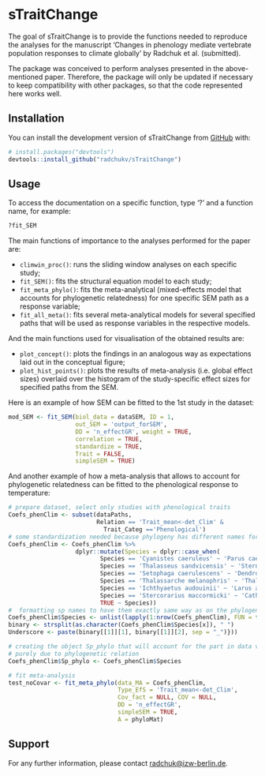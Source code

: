 
<!-- README.md is generated from README.Rmd. Please edit that file -->

# sTraitChange

<!-- badges: start -->
<!-- badges: end -->

The goal of sTraitChange is to provide the functions needed to reproduce
the analyses for the manuscript ‘Changes in phenology mediate vertebrate
population responses to climate globally’ by Radchuk et al. (submitted).

The package was conceived to perform analyses presented in the
above-mentioned paper. Therefore, the package will only be updated if
necessary to keep compatibility with other packages, so that the code
represented here works well.

## Installation

You can install the development version of sTraitChange from
[GitHub](https://github.com/) with:

``` r
# install.packages("devtools")
devtools::install_github("radchukv/sTraitChange")
```

## Usage

To access the documentation on a specific function, type ‘?’ and a
function name, for example:

``` r
?fit_SEM
```

The main functions of importance to the analyses performed for the paper
are:

- `climwin_proc()`: runs the sliding window analyses on each specific
  study;  
- `fit_SEM()`: fits the structural equation model to each study;  
- `fit_meta_phylo()`: fits the meta-analytical (mixed-effects model that
  accounts for phylogenetic relatedness) for one specific SEM path as a
  response variable;  
- `fit_all_meta()`: fits several meta-analytical models for several
  specified paths that will be used as response variables in the
  respective models.

And the main functions used for visualisation of the obtained results
are:  
- `plot_concept()`: plots the findings in an analogous way as
expectations laid out in the conceptual figure;  
- `plot_hist_points()`: plots the results of meta-analysis (i.e. global
effect sizes) overlaid over the histogram of the study-specific effect
sizes for specified paths from the SEM.

Here is an example of how SEM can be fitted to the 1st study in the
dataset:

``` r
mod_SEM <- fit_SEM(biol_data = dataSEM, ID = 1,
                   out_SEM = 'output_forSEM',
                   DD = 'n_effectGR', weight = TRUE,
                   correlation = TRUE,
                   standardize = TRUE,
                   Trait = FALSE,
                   simpleSEM = TRUE)
```

And another example of how a meta-analysis that allows to account for
phylogenetic relatedness can be fitted to the phenological response to
temperature:

``` r
# prepare dataset, select only studies with phenological traits
Coefs_phenClim <- subset(dataPaths, 
                         Relation == 'Trait_mean<-det_Clim' & 
                           Trait_Categ =='Phenological')
# some standardization needed because phylogeny has different names for some species
Coefs_phenClim <- Coefs_phenClim %>%
                   dplyr::mutate(Species = dplyr::case_when(
                          Species == 'Cyanistes caeruleus' ~ 'Parus caeruleus',
                          Species == 'Thalasseus sandvicensis' ~ 'Sterna sandvicensis',
                          Species == 'Setophaga caerulescens' ~ 'Dendroica caerulescens',
                          Species == 'Thalassarche melanophris' ~ 'Thalassarche melanophrys',
                          Species == 'Ichthyaetus audouinii' ~ 'Larus audouinii',
                          Species == 'Stercorarius maccormicki' ~ 'Catharacta maccormicki',
                          TRUE ~ Species))
#  formatting sp names to have them exactly same way as on the phylogeny
Coefs_phenClim$Species <- unlist(lapply(1:nrow(Coefs_phenClim), FUN = function(x){
binary <- strsplit(as.character(Coefs_phenClim$Species[x]), " ")
Underscore <- paste(binary[[1]][1], binary[[1]][2], sep = "_")}))

# creating the object Sp_phylo that will account for the part in data variation
# purely due to phylogenetic relation
Coefs_phenClim$Sp_phylo <- Coefs_phenClim$Species

# fit meta-analysis
test_noCovar <- fit_meta_phylo(data_MA = Coefs_phenClim,
                               Type_EfS = 'Trait_mean<-det_Clim',
                               Cov_fact = NULL, COV = NULL,
                               DD = 'n_effectGR',
                               simpleSEM = TRUE,
                               A = phyloMat)
```

## Support

For any further information, please contact <radchuk@izw-berlin.de>.
